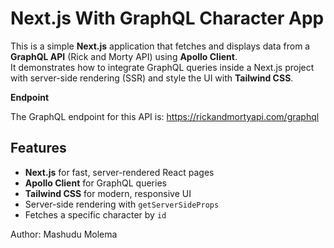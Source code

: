 # **Next.js With GraphQL Character App**


This is a simple **Next.js** application that fetches and displays data from a **GraphQL API** (Rick and Morty API) using **Apollo Client**.  
It demonstrates how to integrate GraphQL queries inside a Next.js project with server-side rendering (SSR) and style the UI with **Tailwind CSS**.



**Endpoint**

The GraphQL endpoint for this API is: <https://rickandmortyapi.com/graphql>




##  Features
- **Next.js** for fast, server-rendered React pages
- **Apollo Client** for GraphQL queries
- **Tailwind CSS** for modern, responsive UI
- Server-side rendering with `getServerSideProps`
- Fetches a specific character by `id`

Author: Mashudu Molema

